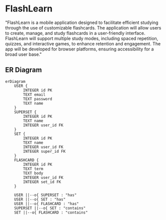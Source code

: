 # FlashLearn
"FlashLearn is a mobile application designed to facilitate efficient studying through the
use of customizable flashcards. The application will allow users to create, manage, and
study flashcards in a user-friendly interface. FlashLearn will support multiple study
modes, including spaced repetition, quizzes, and interactive games, to enhance
retention and engagement. The app will be developed for browser platforms, ensuring 
accessibility for a broad user base."
## ER Diagram

```mermaid
erDiagram
    USER {
        INTEGER id PK
        TEXT email
        TEXT password
        TEXT name
    }
    SUPERSET {
        INTEGER id PK
        TEXT name
        INTEGER user_id FK
    }
    SET {
        INTEGER id PK
        TEXT name
        INTEGER user_id FK
        INTEGER super_id FK
    }
    FLASHCARD {
        INTEGER id PK
        TEXT term
        TEXT body
        INTEGER user_id FK
        INTEGER set_id FK
    }

    USER ||--o{ SUPERSET : "has"
    USER ||--o{ SET : "has"
    USER ||--o{ FLASHCARD : "has"
    SUPERSET ||--o{ SET : "contains"
    SET ||--o{ FLASHCARD : "contains"
```
